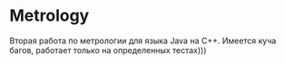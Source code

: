 # Metrology
Вторая работа по метрологии для языка Java на C++.
Имеется куча багов, работает только на определенных тестах)))
